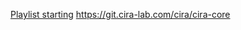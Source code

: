 [Playlist starting](https://youtube.com/playlist?list=PL9s1Vflnid0R0rra2HNrzeu0XDMCa0EO5)
https://git.cira-lab.com/cira/cira-core
